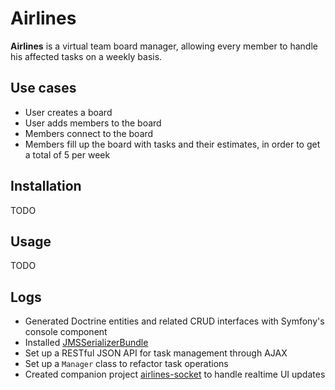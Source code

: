 # Airlines

**Airlines** is a virtual team board manager, allowing every member to handle his affected tasks on a weekly basis.

## Use cases

- User creates a board
- User adds members to the board
- Members connect to the board
- Members fill up the board with tasks and their estimates, in order to get a total of 5 per week

## Installation

TODO

## Usage

TODO

## Logs

- Generated Doctrine entities and related CRUD interfaces with Symfony's console component
- Installed [JMSSerializerBundle](https://github.com/schmittjoh/JMSSerializerBundle)
- Set up a RESTful JSON API for task management through AJAX
- Set up a `Manager` class to refactor task operations
- Created companion project [airlines-socket](https://github.com/neemzy/airlines-socket) to handle realtime UI updates